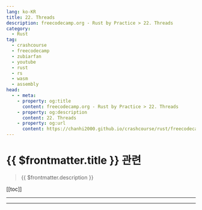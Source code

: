```yaml
---
lang: ko-KR
title: 22. Threads
description: freecodecamp.org - Rust by Practice > 22. Threads
category: 
  - Rust
tag: 
  - crashcourse
  - freecodecamp
  - zubiarfan
  - youtube
  - rust
  - rs
  - wasm
  - assembly
head:
  - - meta:
    - property: og:title
      content: freecodecamp.org - Rust by Practice > 22. Threads
    - property: og:description
      content: 22. Threads
    - property: og:url
      content: https://chanhi2000.github.io/crashcourse/rust/freecodecamp-rust-by-practice/22.html
---
```


# {{ $frontmatter.title }} 관련

> {{ $frontmatter.description }}

[[toc]]

---

---

<TagLinks />
